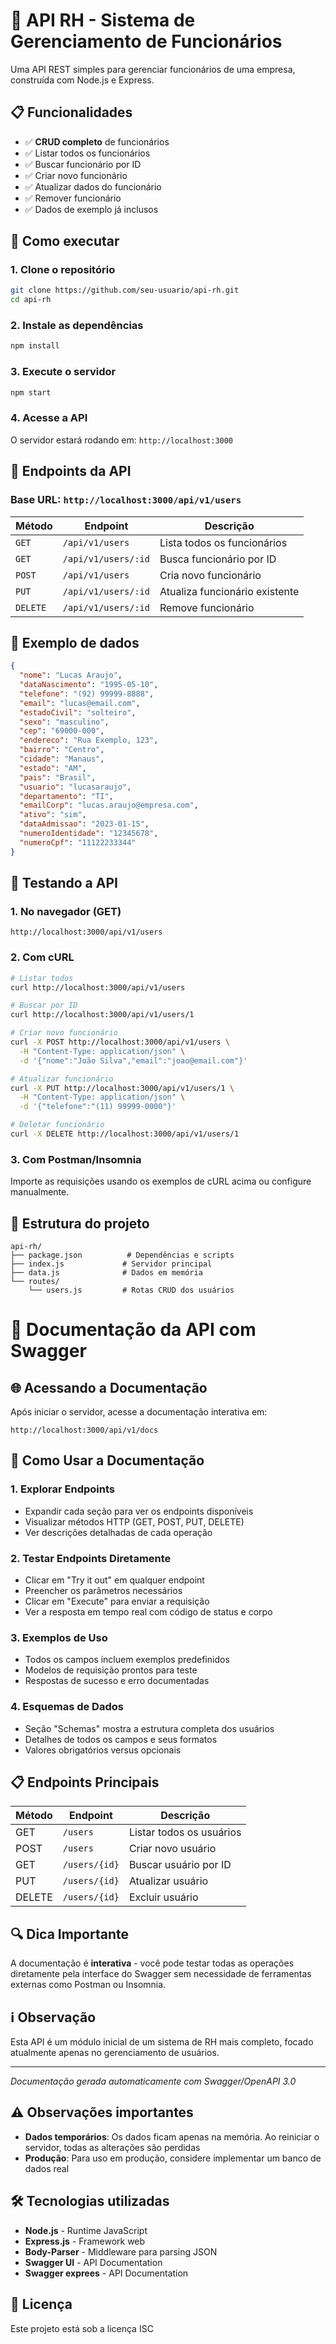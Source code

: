 # 👥 API RH - Sistema de Gerenciamento de Funcionários

Uma API REST simples para gerenciar funcionários de uma empresa, construída com Node.js e Express.

## 📋 Funcionalidades

- ✅ **CRUD completo** de funcionários
- ✅ Listar todos os funcionários
- ✅ Buscar funcionário por ID
- ✅ Criar novo funcionário
- ✅ Atualizar dados do funcionário
- ✅ Remover funcionário
- ✅ Dados de exemplo já inclusos

## 🚀 Como executar

### 1. Clone o repositório
```bash
git clone https://github.com/seu-usuario/api-rh.git
cd api-rh
```

### 2. Instale as dependências
```bash
npm install
```

### 3. Execute o servidor
```bash
npm start
```

### 4. Acesse a API
O servidor estará rodando em: `http://localhost:3000`

## 📖 Endpoints da API

### Base URL: `http://localhost:3000/api/v1/users`

| Método | Endpoint | Descrição |
|--------|----------|-----------|
| `GET` | `/api/v1/users` | Lista todos os funcionários |
| `GET` | `/api/v1/users/:id` | Busca funcionário por ID |
| `POST` | `/api/v1/users` | Cria novo funcionário |
| `PUT` | `/api/v1/users/:id` | Atualiza funcionário existente |
| `DELETE` | `/api/v1/users/:id` | Remove funcionário |

## 📝 Exemplo de dados

```json
{
  "nome": "Lucas Araujo",
  "dataNascimento": "1995-05-10",
  "telefone": "(92) 99999-8888",
  "email": "lucas@email.com",
  "estadoCivil": "solteiro",
  "sexo": "masculino",
  "cep": "69000-000",
  "endereco": "Rua Exemplo, 123",
  "bairro": "Centro",
  "cidade": "Manaus",
  "estado": "AM",
  "pais": "Brasil",
  "usuario": "lucasaraujo",
  "departamento": "TI",
  "emailCorp": "lucas.araujo@empresa.com",
  "ativo": "sim",
  "dataAdmissao": "2023-01-15",
  "numeroIdentidade": "12345678",
  "numeroCpf": "11122233344"
}
```

## 🧪 Testando a API

### 1. No navegador (GET)
```
http://localhost:3000/api/v1/users
```

### 2. Com cURL
```bash
# Listar todos
curl http://localhost:3000/api/v1/users

# Buscar por ID
curl http://localhost:3000/api/v1/users/1

# Criar novo funcionário
curl -X POST http://localhost:3000/api/v1/users \
  -H "Content-Type: application/json" \
  -d '{"nome":"João Silva","email":"joao@email.com"}'

# Atualizar funcionário
curl -X PUT http://localhost:3000/api/v1/users/1 \
  -H "Content-Type: application/json" \
  -d '{"telefone":"(11) 99999-0000"}'

# Deletar funcionário
curl -X DELETE http://localhost:3000/api/v1/users/1
```

### 3. Com Postman/Insomnia
Importe as requisições usando os exemplos de cURL acima ou configure manualmente.

## 📁 Estrutura do projeto

```
api-rh/
├── package.json          # Dependências e scripts
├── index.js             # Servidor principal
├── data.js              # Dados em memória
└── routes/
    └── users.js         # Rotas CRUD dos usuários
```

# 📖 Documentação da API com Swagger

## 🌐 Acessando a Documentação

Após iniciar o servidor, acesse a documentação interativa em:
```
http://localhost:3000/api/v1/docs
```

## 🚀 Como Usar a Documentação

### 1. **Explorar Endpoints**
- Expandir cada seção para ver os endpoints disponíveis
- Visualizar métodos HTTP (GET, POST, PUT, DELETE)
- Ver descrições detalhadas de cada operação

### 2. **Testar Endpoints Diretamente**
- Clicar em "Try it out" em qualquer endpoint
- Preencher os parâmetros necessários
- Clicar em "Execute" para enviar a requisição
- Ver a resposta em tempo real com código de status e corpo

### 3. **Exemplos de Uso**
- Todos os campos incluem exemplos predefinidos
- Modelos de requisição prontos para teste
- Respostas de sucesso e erro documentadas

### 4. **Esquemas de Dados**
- Seção "Schemas" mostra a estrutura completa dos usuários
- Detalhes de todos os campos e seus formatos
- Valores obrigatórios versus opcionais

## 📋 Endpoints Principais

| Método | Endpoint | Descrição |
|--------|----------|-----------|
| GET | `/users` | Listar todos os usuários |
| POST | `/users` | Criar novo usuário |
| GET | `/users/{id}` | Buscar usuário por ID |
| PUT | `/users/{id}` | Atualizar usuário |
| DELETE | `/users/{id}` | Excluir usuário |

## 🔍 Dica Importante

A documentação é **interativa** - você pode testar todas as operações diretamente pela interface do Swagger sem necessidade de ferramentas externas como Postman ou Insomnia.

## ℹ️ Observação

Esta API é um módulo inicial de um sistema de RH mais completo, focado atualmente apenas no gerenciamento de usuários.

---

*Documentação gerada automaticamente com Swagger/OpenAPI 3.0*

## ⚠️ Observações importantes

- **Dados temporários**: Os dados ficam apenas na memória. Ao reiniciar o servidor, todas as alterações são perdidas
- **Produção**: Para uso em produção, considere implementar um banco de dados real

## 🛠️ Tecnologias utilizadas

- **Node.js** - Runtime JavaScript
- **Express.js** - Framework web
- **Body-Parser** - Middleware para parsing JSON
- **Swagger UI** - API Documentation
- **Swagger exprees** - API Documentation

## 📄 Licença

Este projeto está sob a licença ISC